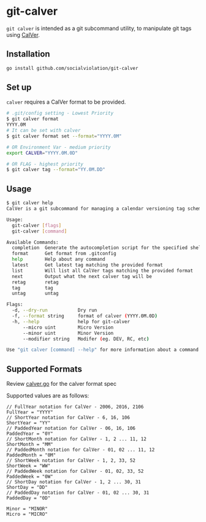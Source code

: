 # git-calver

`git calver` is intended as a git subcommand utility, to manipulate git tags using [CalVer](https://calver.org/).

## Installation

```bash
go install github.com/socialviolation/git-calver
```

## Set up

`calver` requires a CalVer format to be provided.
```bash
# .git/config setting - Lowest Priority
$ git calver format
YYYY.0M
# It can be set with calver
$ git calver format set --format="YYYY.0M"

# OR Environment Var - medium priority
export CALVER="YYYY.0M.0D"

# OR FLAG - highest priority
$ git calver tag --format="YY.0M.DD"
```

## Usage
```bash
$ git calver help
CalVer is a git subcommand for managing a calendar versioning tag scheme.

Usage:
  git-calver [flags]
  git-calver [command]

Available Commands:
  completion  Generate the autocompletion script for the specified shell
  format      Get format from .gitconfig
  help        Help about any command
  latest      Get latest tag matching the provided format
  list        Will list all CalVer tags matching the provided format
  next        Output what the next calver tag will be
  retag       retag
  tag         tag
  untag       untag

Flags:
  -d, --dry-run           Dry run
  -f, --format string     format of calver (YYYY.0M.0D)
  -h, --help              help for git-calver
      --micro uint        Micro Version
      --minor uint        Minor Version
      --modifier string   Modifer (eg. DEV, RC, etc)

Use "git calver [command] --help" for more information about a command.
```


## Supported Formats

Review [calver.go](./ver/calver.go) for the calver format spec

Supported values are as follows:
```text
// FullYear notation for CalVer - 2006, 2016, 2106
FullYear = "YYYY"
// ShortYear notation for CalVer - 6, 16, 106
ShortYear = "YY"
// PaddedYear notation for CalVer - 06, 16, 106
PaddedYear = "0Y"
// ShortMonth notation for CalVer - 1, 2 ... 11, 12
ShortMonth = "MM"
// PaddedMonth notation for CalVer - 01, 02 ... 11, 12
PaddedMonth = "0M"
// ShortWeek notation for CalVer - 1, 2, 33, 52
ShortWeek = "WW"
// PaddedWeek notation for CalVer - 01, 02, 33, 52
PaddedWeek = "0W"
// ShortDay notation for CalVer - 1, 2 ... 30, 31
ShortDay = "DD"
// PaddedDay notation for CalVer - 01, 02 ... 30, 31
PaddedDay = "0D"

Minor = "MINOR"
Micro = "MICRO"
```
